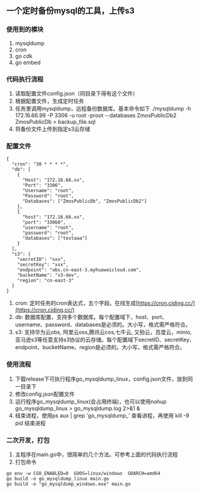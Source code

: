 
## 一个定时备份mysql的工具，上传s3

### 使用到的模块
1. mysqldump
2. cron
3. go cdk
4. go embed

### 代码执行流程
1. 读取配置文件config.json（同目录下得有这个文件）
2. 根据配置文件，生成定时任务
3. 任务里调用mysqldump，远程备份数据库。基本命令如下
   ./mysqldump -h 172.16.66.99 -P 3306 -u root -proot --databases ZmosPublicDb2 ZmosPublicDb > backup_file.sql
4. 将备份文件上传到指定s3云存储

### 配置文件
```
{
  "cron": "30 * * * *",
  "db": [
    {
      "Host": "172.16.66.xx",
      "Port": "3306",
      "Username": "root",
      "Password": "root",
      "Databases": ["ZmosPublicDb", "ZmosPublicDb2"]
    },
    {
      "host": "172.16.66.xx",
      "port": "33060",
      "username": "root",
      "password": "root",
      "databases": ["testaaa"]
    }
  ],
  "s3": {
    "secretID": "xxx",
    "secretKey": "xxx",
    "endpoint": "obs.cn-east-3.myhuaweicloud.com",
    "bucketName": "v3-dev",
    "region": "cn-east-3"
  }
}
```
1. cron: 定时任务的cron表达式，五个字段。在线生成[https://cron.ciding.cc/](https://cron.ciding.cc/)
2. db: 数据库配置，支持多个数据库。每个配置域下，host、port、username、password、databases是必须的。大小写，格式需严格符合。
3. s3: 支持华为云obs, 阿里云oss,腾讯云cos,七牛云, 又拍云，百度云，minio,亚马逊s3等任意支持s3协议的云存储。每个配置域下secretID、secretKey、endpoint、bucketName、region是必须的。大小写，格式需严格符合。

### 使用流程
1. 下载release下可执行程序go_mysqldump_linux，config.json文件，放到同一目录下
2. 修改config.json配置文件
3. 运行程序go_mysqldump_linux(会占用终端)，也可以使用nohup go_mysqldump_linux > go_mysqldump.log 2>&1 &
4. 结束进程，使用ps aux | grep 'go_mysqldump_' 查看进程，再使用   kill -9 pid    结束进程

### 二次开发，打包
1. 主程序在main.go中，很简单的几个方法。可参考上面的代码执行流程
2. 打包命令
```
go env -w CGO_ENABLED=0  GOOS=linux/windows  GOARCH=amd64
go build -o go_mysqldump_linux main.go
go build -o "go_mysqldump_windows.exe" main.go
```
